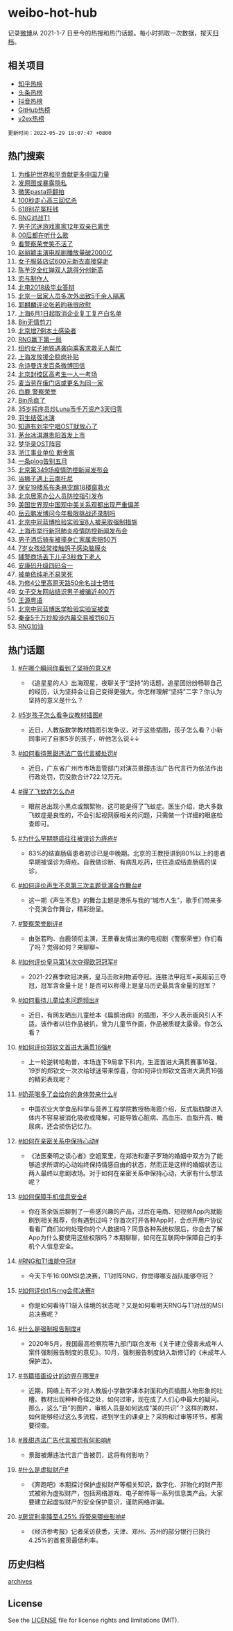 # weibo-hot-hub

记录[微博](https://www.weibo.com)从 2021-1-7 日至今的热搜和热门话题。每小时抓取一次数据，按天[归档](archives)。

## 相关项目

- [知乎热榜](https://github.com/lonnyzhang423/zhihu-hot-hub)
- [头条热榜](https://github.com/lonnyzhang423/toutiao-hot-hub)
- [抖音热榜](https://github.com/lonnyzhang423/douyin-hot-hub)
- [GitHub热榜](https://github.com/lonnyzhang423/github-hot-hub)
- [v2ex热榜](https://github.com/lonnyzhang423/v2ex-hot-hub)


`更新时间：2022-05-29 18:07:47 +0800`

## 热门搜索

1. [为维护世界和平贡献更多中国力量](https://m.weibo.cn/search?containerid=100103type%3D1%26t%3D10%26q%3D%23%E4%B8%BA%E7%BB%B4%E6%8A%A4%E4%B8%96%E7%95%8C%E5%92%8C%E5%B9%B3%E8%B4%A1%E7%8C%AE%E6%9B%B4%E5%A4%9A%E4%B8%AD%E5%9B%BD%E5%8A%9B%E9%87%8F%23&stream_entry_id=51&isnewpage=1&extparam=seat%3D1%26cate%3D10103%26dgr%3D0%26c_type%3D51%26pos%3D0%26filter_type%3Drealtimehot%26display_time%3D1653818865%26pre_seqid%3D1653818865961924268294&luicode=10000011&lfid=106003type%253D25%2526t%253D3%2526disable_hot%253D1%2526filter_type%253Drealtimehot)
1. [发原图或暴露隐私](https://m.weibo.cn/search?containerid=100103type%3D1%26t%3D10%26q%3D%23%E5%8F%91%E5%8E%9F%E5%9B%BE%E6%88%96%E6%9A%B4%E9%9C%B2%E9%9A%90%E7%A7%81%23&stream_entry_id=31&isnewpage=1&extparam=seat%3D1%26cate%3D0%26lcate%3D5001%26pos%3D0%26filter_type%3Drealtimehot%26dgr%3D0%26c_type%3D31%26flag%3D2%26realpos%3D1%26display_time%3D1653818865%26pre_seqid%3D1653818865961924268294&luicode=10000011&lfid=106003type%253D25%2526t%253D3%2526disable_hot%253D1%2526filter_type%253Drealtimehot)
1. [微笑pasta将翻拍](https://m.weibo.cn/search?containerid=100103type%3D1%26t%3D10%26q%3D%23%E5%BE%AE%E7%AC%91pasta%E5%B0%86%E7%BF%BB%E6%8B%8D%23&stream_entry_id=31&isnewpage=1&extparam=seat%3D1%26cate%3D0%26lcate%3D5001%26pos%3D1%26filter_type%3Drealtimehot%26dgr%3D0%26c_type%3D31%26flag%3D16%26realpos%3D2%26display_time%3D1653818865%26pre_seqid%3D1653818865961924268294&luicode=10000011&lfid=106003type%253D25%2526t%253D3%2526disable_hot%253D1%2526filter_type%253Drealtimehot)
1. [100秒走心高三回忆杀](https://m.weibo.cn/search?containerid=100103type%3D1%26t%3D10%26q%3D%23100%E7%A7%92%E8%B5%B0%E5%BF%83%E9%AB%98%E4%B8%89%E5%9B%9E%E5%BF%86%E6%9D%80%23&stream_entry_id=31&isnewpage=1&extparam=seat%3D1%26cate%3D0%26lcate%3D5001%26pos%3D2%26filter_type%3Drealtimehot%26dgr%3D0%26c_type%3D31%26flag%3D0%26realpos%3D3%26display_time%3D1653818865%26pre_seqid%3D1653818865961924268294&luicode=10000011&lfid=106003type%253D25%2526t%253D3%2526disable_hot%253D1%2526filter_type%253Drealtimehot)
1. [618别花冤枉钱](https://m.weibo.cn/search?containerid=100103type%3D1%26t%3D10%26q%3D%23618%E5%88%AB%E8%8A%B1%E5%86%A4%E6%9E%89%E9%92%B1%23&stream_entry_id=31&isnewpage=1&extparam=seat%3D1%26cate%3D0%26lcate%3D5001%26pos%3D3%26filter_type%3Drealtimehot%26dgr%3D0%26c_type%3D31%26adid%3D155860%26topic_ad%3D1%26display_time%3D1653818865%26pre_seqid%3D1653818865961924268294&luicode=10000011&lfid=106003type%253D25%2526t%253D3%2526disable_hot%253D1%2526filter_type%253Drealtimehot)
1. [RNG对战T1](https://m.weibo.cn/search?containerid=100103type%3D1%26t%3D10%26q%3D%23RNG%E5%AF%B9%E6%88%98T1%23&stream_entry_id=31&isnewpage=1&extparam=seat%3D1%26cate%3D0%26lcate%3D5001%26pos%3D4%26filter_type%3Drealtimehot%26dgr%3D0%26c_type%3D31%26flag%3D0%26realpos%3D4%26display_time%3D1653818865%26pre_seqid%3D1653818865961924268294&luicode=10000011&lfid=106003type%253D25%2526t%253D3%2526disable_hot%253D1%2526filter_type%253Drealtimehot)
1. [男子沉迷游戏离家12年双亲已离世](https://m.weibo.cn/search?containerid=100103type%3D1%26t%3D10%26q%3D%23%E7%94%B7%E5%AD%90%E6%B2%89%E8%BF%B7%E6%B8%B8%E6%88%8F%E7%A6%BB%E5%AE%B612%E5%B9%B4%E5%8F%8C%E4%BA%B2%E5%B7%B2%E7%A6%BB%E4%B8%96%23&stream_entry_id=31&isnewpage=1&extparam=seat%3D1%26cate%3D0%26lcate%3D5001%26pos%3D5%26filter_type%3Drealtimehot%26dgr%3D0%26c_type%3D31%26flag%3D1%26realpos%3D5%26display_time%3D1653818865%26pre_seqid%3D1653818865961924268294&luicode=10000011&lfid=106003type%253D25%2526t%253D3%2526disable_hot%253D1%2526filter_type%253Drealtimehot)
1. [00后都在听什么歌](https://m.weibo.cn/search?containerid=100103type%3D1%26t%3D10%26q%3D%2300%E5%90%8E%E9%83%BD%E5%9C%A8%E5%90%AC%E4%BB%80%E4%B9%88%E6%AD%8C%23&stream_entry_id=31&isnewpage=1&extparam=seat%3D1%26cate%3D0%26lcate%3D5001%26pos%3D6%26filter_type%3Drealtimehot%26dgr%3D0%26c_type%3D31%26flag%3D1%26realpos%3D6%26display_time%3D1653818865%26pre_seqid%3D1653818865961924268294&luicode=10000011&lfid=106003type%253D25%2526t%253D3%2526disable_hot%253D1%2526filter_type%253Drealtimehot)
1. [看警察荣誉笑不活了](https://m.weibo.cn/search?containerid=100103type%3D1%26t%3D10%26q%3D%23%E7%9C%8B%E8%AD%A6%E5%AF%9F%E8%8D%A3%E8%AA%89%E7%AC%91%E4%B8%8D%E6%B4%BB%E4%BA%86%23&stream_entry_id=31&isnewpage=1&extparam=seat%3D1%26cate%3D0%26lcate%3D5001%26pos%3D7%26filter_type%3Drealtimehot%26dgr%3D0%26c_type%3D31%26adid%3D155752%26topic_ad%3D1%26display_time%3D1653818865%26pre_seqid%3D1653818865961924268294&luicode=10000011&lfid=106003type%253D25%2526t%253D3%2526disable_hot%253D1%2526filter_type%253Drealtimehot)
1. [赵丽颖主演电视剧播放量破2000亿](https://m.weibo.cn/search?containerid=100103type%3D1%26t%3D10%26q%3D%23%E8%B5%B5%E4%B8%BD%E9%A2%96%E4%B8%BB%E6%BC%94%E7%94%B5%E8%A7%86%E5%89%A7%E6%92%AD%E6%94%BE%E9%87%8F%E7%A0%B42000%E4%BA%BF%23&stream_entry_id=31&isnewpage=1&extparam=seat%3D1%26cate%3D0%26lcate%3D5001%26pos%3D8%26filter_type%3Drealtimehot%26dgr%3D0%26c_type%3D31%26flag%3D1%26realpos%3D7%26display_time%3D1653818865%26pre_seqid%3D1653818865961924268294&luicode=10000011&lfid=106003type%253D25%2526t%253D3%2526disable_hot%253D1%2526filter_type%253Drealtimehot)
1. [女子服装店试600元新衣直接穿走](https://m.weibo.cn/search?containerid=100103type%3D1%26t%3D10%26q%3D%23%E5%A5%B3%E5%AD%90%E6%9C%8D%E8%A3%85%E5%BA%97%E8%AF%95600%E5%85%83%E6%96%B0%E8%A1%A3%E7%9B%B4%E6%8E%A5%E7%A9%BF%E8%B5%B0%23&stream_entry_id=31&isnewpage=1&extparam=seat%3D1%26cate%3D0%26lcate%3D5001%26pos%3D9%26filter_type%3Drealtimehot%26dgr%3D0%26c_type%3D31%26flag%3D1%26realpos%3D8%26display_time%3D1653818865%26pre_seqid%3D1653818865961924268294&luicode=10000011&lfid=106003type%253D25%2526t%253D3%2526disable_hot%253D1%2526filter_type%253Drealtimehot)
1. [陈芋汐全红婵双人跳得分创新高](https://m.weibo.cn/search?containerid=100103type%3D1%26t%3D10%26q%3D%23%E9%99%88%E8%8A%8B%E6%B1%90%E5%85%A8%E7%BA%A2%E5%A9%B5%E5%8F%8C%E4%BA%BA%E8%B7%B3%E5%BE%97%E5%88%86%E5%88%9B%E6%96%B0%E9%AB%98%23&stream_entry_id=31&isnewpage=1&extparam=seat%3D1%26cate%3D0%26lcate%3D5001%26pos%3D10%26filter_type%3Drealtimehot%26dgr%3D0%26c_type%3D31%26flag%3D1%26realpos%3D9%26display_time%3D1653818865%26pre_seqid%3D1653818865961924268294&luicode=10000011&lfid=106003type%253D25%2526t%253D3%2526disable_hot%253D1%2526filter_type%253Drealtimehot)
1. [恋与制作人](https://m.weibo.cn/search?containerid=100103type%3D1%26t%3D10%26q%3D%E6%81%8B%E4%B8%8E%E5%88%B6%E4%BD%9C%E4%BA%BA&stream_entry_id=31&isnewpage=1&extparam=seat%3D1%26cate%3D0%26lcate%3D5001%26pos%3D11%26filter_type%3Drealtimehot%26dgr%3D0%26c_type%3D31%26flag%3D0%26realpos%3D10%26display_time%3D1653818865%26pre_seqid%3D1653818865961924268294&luicode=10000011&lfid=106003type%253D25%2526t%253D3%2526disable_hot%253D1%2526filter_type%253Drealtimehot)
1. [北电2018级毕业答辩](https://m.weibo.cn/search?containerid=100103type%3D1%26t%3D10%26q%3D%23%E5%8C%97%E7%94%B52018%E7%BA%A7%E6%AF%95%E4%B8%9A%E7%AD%94%E8%BE%A9%23&stream_entry_id=31&isnewpage=1&extparam=seat%3D1%26cate%3D0%26lcate%3D5001%26pos%3D12%26filter_type%3Drealtimehot%26dgr%3D0%26c_type%3D31%26flag%3D1%26realpos%3D11%26display_time%3D1653818865%26pre_seqid%3D1653818865961924268294&luicode=10000011&lfid=106003type%253D25%2526t%253D3%2526disable_hot%253D1%2526filter_type%253Drealtimehot)
1. [北京一居家人员多次外出致5千余人隔离](https://m.weibo.cn/search?containerid=100103type%3D1%26t%3D10%26q%3D%23%E5%8C%97%E4%BA%AC%E4%B8%80%E5%B1%85%E5%AE%B6%E4%BA%BA%E5%91%98%E5%A4%9A%E6%AC%A1%E5%A4%96%E5%87%BA%E8%87%B45%E5%8D%83%E4%BD%99%E4%BA%BA%E9%9A%94%E7%A6%BB%23&stream_entry_id=31&isnewpage=1&extparam=seat%3D1%26cate%3D0%26lcate%3D5001%26pos%3D13%26filter_type%3Drealtimehot%26dgr%3D0%26c_type%3D31%26flag%3D1%26realpos%3D12%26display_time%3D1653818865%26pre_seqid%3D1653818865961924268294&luicode=10000011&lfid=106003type%253D25%2526t%253D3%2526disable_hot%253D1%2526filter_type%253Drealtimehot)
1. [郭麒麟评论张若昀我很欣慰](https://m.weibo.cn/search?containerid=100103type%3D1%26t%3D10%26q%3D%23%E9%83%AD%E9%BA%92%E9%BA%9F%E8%AF%84%E8%AE%BA%E5%BC%A0%E8%8B%A5%E6%98%80%E6%88%91%E5%BE%88%E6%AC%A3%E6%85%B0%23&stream_entry_id=31&isnewpage=1&extparam=seat%3D1%26cate%3D0%26lcate%3D5001%26pos%3D14%26filter_type%3Drealtimehot%26dgr%3D0%26c_type%3D31%26flag%3D0%26realpos%3D13%26display_time%3D1653818865%26pre_seqid%3D1653818865961924268294&luicode=10000011&lfid=106003type%253D25%2526t%253D3%2526disable_hot%253D1%2526filter_type%253Drealtimehot)
1. [上海6月1日起取消企业复工复产白名单](https://m.weibo.cn/search?containerid=100103type%3D1%26t%3D10%26q%3D%23%E4%B8%8A%E6%B5%B76%E6%9C%881%E6%97%A5%E8%B5%B7%E5%8F%96%E6%B6%88%E4%BC%81%E4%B8%9A%E5%A4%8D%E5%B7%A5%E5%A4%8D%E4%BA%A7%E7%99%BD%E5%90%8D%E5%8D%95%23&stream_entry_id=31&isnewpage=1&extparam=seat%3D1%26cate%3D0%26lcate%3D5001%26pos%3D15%26filter_type%3Drealtimehot%26dgr%3D0%26c_type%3D31%26flag%3D0%26realpos%3D14%26display_time%3D1653818865%26pre_seqid%3D1653818865961924268294&luicode=10000011&lfid=106003type%253D25%2526t%253D3%2526disable_hot%253D1%2526filter_type%253Drealtimehot)
1. [Bin无情剪刀](https://m.weibo.cn/search?containerid=100103type%3D1%26t%3D10%26q%3D%23Bin%E6%97%A0%E6%83%85%E5%89%AA%E5%88%80%23&stream_entry_id=31&isnewpage=1&extparam=seat%3D1%26cate%3D0%26lcate%3D5001%26pos%3D16%26filter_type%3Drealtimehot%26dgr%3D0%26c_type%3D31%26flag%3D1%26realpos%3D15%26display_time%3D1653818865%26pre_seqid%3D1653818865961924268294&luicode=10000011&lfid=106003type%253D25%2526t%253D3%2526disable_hot%253D1%2526filter_type%253Drealtimehot)
1. [北京增7例本土感染者](https://m.weibo.cn/search?containerid=100103type%3D1%26t%3D10%26q%3D%23%E5%8C%97%E4%BA%AC%E5%A2%9E7%E4%BE%8B%E6%9C%AC%E5%9C%9F%E6%84%9F%E6%9F%93%E8%80%85%23&stream_entry_id=31&isnewpage=1&extparam=seat%3D1%26cate%3D0%26lcate%3D5001%26pos%3D17%26filter_type%3Drealtimehot%26dgr%3D0%26c_type%3D31%26flag%3D1%26realpos%3D16%26display_time%3D1653818865%26pre_seqid%3D1653818865961924268294&luicode=10000011&lfid=106003type%253D25%2526t%253D3%2526disable_hot%253D1%2526filter_type%253Drealtimehot)
1. [RNG赢下第一局](https://m.weibo.cn/search?containerid=100103type%3D1%26t%3D10%26q%3DRNG%E8%B5%A2%E4%B8%8B%E7%AC%AC%E4%B8%80%E5%B1%80&stream_entry_id=31&isnewpage=1&extparam=seat%3D1%26cate%3D0%26lcate%3D5001%26pos%3D18%26filter_type%3Drealtimehot%26dgr%3D0%26c_type%3D31%26flag%3D1%26realpos%3D17%26display_time%3D1653818865%26pre_seqid%3D1653818865961924268294&luicode=10000011&lfid=106003type%253D25%2526t%253D3%2526disable_hot%253D1%2526filter_type%253Drealtimehot)
1. [纽约女子地铁遇袭向乘客求救无人帮忙](https://m.weibo.cn/search?containerid=100103type%3D1%26t%3D10%26q%3D%23%E7%BA%BD%E7%BA%A6%E5%A5%B3%E5%AD%90%E5%9C%B0%E9%93%81%E9%81%87%E8%A2%AD%E5%90%91%E4%B9%98%E5%AE%A2%E6%B1%82%E6%95%91%E6%97%A0%E4%BA%BA%E5%B8%AE%E5%BF%99%23&stream_entry_id=31&isnewpage=1&extparam=seat%3D1%26cate%3D0%26lcate%3D5001%26pos%3D19%26filter_type%3Drealtimehot%26dgr%3D0%26c_type%3D31%26flag%3D0%26realpos%3D18%26display_time%3D1653818865%26pre_seqid%3D1653818865961924268294&luicode=10000011&lfid=106003type%253D25%2526t%253D3%2526disable_hot%253D1%2526filter_type%253Drealtimehot)
1. [上海发放援企稳岗补贴](https://m.weibo.cn/search?containerid=100103type%3D1%26t%3D10%26q%3D%23%E4%B8%8A%E6%B5%B7%E5%8F%91%E6%94%BE%E6%8F%B4%E4%BC%81%E7%A8%B3%E5%B2%97%E8%A1%A5%E8%B4%B4%23&stream_entry_id=31&isnewpage=1&extparam=seat%3D1%26cate%3D0%26lcate%3D5001%26pos%3D20%26filter_type%3Drealtimehot%26dgr%3D0%26c_type%3D31%26flag%3D1%26realpos%3D19%26display_time%3D1653818865%26pre_seqid%3D1653818865961924268294&luicode=10000011&lfid=106003type%253D25%2526t%253D3%2526disable_hot%253D1%2526filter_type%253Drealtimehot)
1. [佘诗曼连发百条微博回信](https://m.weibo.cn/search?containerid=100103type%3D1%26t%3D10%26q%3D%23%E4%BD%98%E8%AF%97%E6%9B%BC%E8%BF%9E%E5%8F%91%E7%99%BE%E6%9D%A1%E5%BE%AE%E5%8D%9A%E5%9B%9E%E4%BF%A1%23&stream_entry_id=31&isnewpage=1&extparam=seat%3D1%26cate%3D0%26lcate%3D5001%26pos%3D21%26filter_type%3Drealtimehot%26dgr%3D0%26c_type%3D31%26flag%3D2%26realpos%3D20%26display_time%3D1653818865%26pre_seqid%3D1653818865961924268294&luicode=10000011&lfid=106003type%253D25%2526t%253D3%2526disable_hot%253D1%2526filter_type%253Drealtimehot)
1. [北京封控区高考生一人一考场](https://m.weibo.cn/search?containerid=100103type%3D1%26t%3D10%26q%3D%23%E5%8C%97%E4%BA%AC%E5%B0%81%E6%8E%A7%E5%8C%BA%E9%AB%98%E8%80%83%E7%94%9F%E4%B8%80%E4%BA%BA%E4%B8%80%E8%80%83%E5%9C%BA%23&stream_entry_id=31&isnewpage=1&extparam=seat%3D1%26cate%3D0%26lcate%3D5001%26pos%3D22%26filter_type%3Drealtimehot%26dgr%3D0%26c_type%3D31%26flag%3D1%26realpos%3D21%26display_time%3D1653818865%26pre_seqid%3D1653818865961924268294&luicode=10000011&lfid=106003type%253D25%2526t%253D3%2526disable_hot%253D1%2526filter_type%253Drealtimehot)
1. [麦当劳在俄门店或更名为同一家](https://m.weibo.cn/search?containerid=100103type%3D1%26t%3D10%26q%3D%23%E9%BA%A6%E5%BD%93%E5%8A%B3%E5%9C%A8%E4%BF%84%E9%97%A8%E5%BA%97%E6%88%96%E6%9B%B4%E5%90%8D%E4%B8%BA%E5%90%8C%E4%B8%80%E5%AE%B6%23&stream_entry_id=31&isnewpage=1&extparam=seat%3D1%26cate%3D0%26lcate%3D5001%26pos%3D23%26filter_type%3Drealtimehot%26dgr%3D0%26c_type%3D31%26flag%3D0%26realpos%3D22%26display_time%3D1653818865%26pre_seqid%3D1653818865961924268294&luicode=10000011&lfid=106003type%253D25%2526t%253D3%2526disable_hot%253D1%2526filter_type%253Drealtimehot)
1. [白鹿 警察荣誉](https://m.weibo.cn/search?containerid=100103type%3D1%26t%3D10%26q%3D%E7%99%BD%E9%B9%BF+%E8%AD%A6%E5%AF%9F%E8%8D%A3%E8%AA%89&stream_entry_id=31&isnewpage=1&extparam=seat%3D1%26cate%3D0%26lcate%3D5001%26pos%3D24%26filter_type%3Drealtimehot%26dgr%3D0%26c_type%3D31%26flag%3D1%26realpos%3D23%26display_time%3D1653818865%26pre_seqid%3D1653818865961924268294&luicode=10000011&lfid=106003type%253D25%2526t%253D3%2526disable_hot%253D1%2526filter_type%253Drealtimehot)
1. [Bin杀疯了](https://m.weibo.cn/search?containerid=100103type%3D1%26t%3D10%26q%3D%23Bin%E6%9D%80%E7%96%AF%E4%BA%86%23&stream_entry_id=31&isnewpage=1&extparam=seat%3D1%26cate%3D0%26lcate%3D5001%26pos%3D25%26filter_type%3Drealtimehot%26dgr%3D0%26c_type%3D31%26flag%3D1%26realpos%3D24%26display_time%3D1653818865%26pre_seqid%3D1653818865961924268294&luicode=10000011&lfid=106003type%253D25%2526t%253D3%2526disable_hot%253D1%2526filter_type%253Drealtimehot)
1. [35岁程序员炒Luna币千万资产3天归零](https://m.weibo.cn/search?containerid=100103type%3D1%26t%3D10%26q%3D%2335%E5%B2%81%E7%A8%8B%E5%BA%8F%E5%91%98%E7%82%92Luna%E5%B8%81%E5%8D%83%E4%B8%87%E8%B5%84%E4%BA%A73%E5%A4%A9%E5%BD%92%E9%9B%B6%23&stream_entry_id=31&isnewpage=1&extparam=seat%3D1%26cate%3D0%26lcate%3D5001%26pos%3D26%26filter_type%3Drealtimehot%26dgr%3D0%26c_type%3D31%26flag%3D0%26realpos%3D25%26display_time%3D1653818865%26pre_seqid%3D1653818865961924268294&luicode=10000011&lfid=106003type%253D25%2526t%253D3%2526disable_hot%253D1%2526filter_type%253Drealtimehot)
1. [羽生结弦冰演](https://m.weibo.cn/search?containerid=100103type%3D1%26t%3D10%26q%3D%23%E7%BE%BD%E7%94%9F%E7%BB%93%E5%BC%A6%E5%86%B0%E6%BC%94%23&stream_entry_id=31&isnewpage=1&extparam=seat%3D1%26cate%3D0%26lcate%3D5001%26pos%3D27%26filter_type%3Drealtimehot%26dgr%3D0%26c_type%3D31%26flag%3D0%26realpos%3D26%26display_time%3D1653818865%26pre_seqid%3D1653818865961924268294&luicode=10000011&lfid=106003type%253D25%2526t%253D3%2526disable_hot%253D1%2526filter_type%253Drealtimehot)
1. [知道有刘宇宁唱OST就放心了](https://m.weibo.cn/search?containerid=100103type%3D1%26t%3D10%26q%3D%23%E7%9F%A5%E9%81%93%E6%9C%89%E5%88%98%E5%AE%87%E5%AE%81%E5%94%B1OST%E5%B0%B1%E6%94%BE%E5%BF%83%E4%BA%86%23&stream_entry_id=31&isnewpage=1&extparam=seat%3D1%26cate%3D0%26lcate%3D5001%26pos%3D28%26filter_type%3Drealtimehot%26dgr%3D0%26c_type%3D31%26flag%3D0%26realpos%3D27%26display_time%3D1653818865%26pre_seqid%3D1653818865961924268294&luicode=10000011&lfid=106003type%253D25%2526t%253D3%2526disable_hot%253D1%2526filter_type%253Drealtimehot)
1. [茅台冰淇淋贵阳首发上市](https://m.weibo.cn/search?containerid=100103type%3D1%26t%3D10%26q%3D%23%E8%8C%85%E5%8F%B0%E5%86%B0%E6%B7%87%E6%B7%8B%E8%B4%B5%E9%98%B3%E9%A6%96%E5%8F%91%E4%B8%8A%E5%B8%82%23&stream_entry_id=31&isnewpage=1&extparam=seat%3D1%26cate%3D0%26lcate%3D5001%26pos%3D29%26filter_type%3Drealtimehot%26dgr%3D0%26c_type%3D31%26flag%3D0%26realpos%3D28%26display_time%3D1653818865%26pre_seqid%3D1653818865961924268294&luicode=10000011&lfid=106003type%253D25%2526t%253D3%2526disable_hot%253D1%2526filter_type%253Drealtimehot)
1. [梦华录OST阵容](https://m.weibo.cn/search?containerid=100103type%3D1%26t%3D10%26q%3D%23%E6%A2%A6%E5%8D%8E%E5%BD%95OST%E9%98%B5%E5%AE%B9%23&stream_entry_id=31&isnewpage=1&extparam=seat%3D1%26cate%3D0%26lcate%3D5001%26pos%3D30%26filter_type%3Drealtimehot%26dgr%3D0%26c_type%3D31%26flag%3D0%26realpos%3D29%26display_time%3D1653818865%26pre_seqid%3D1653818865961924268294&luicode=10000011&lfid=106003type%253D25%2526t%253D3%2526disable_hot%253D1%2526filter_type%253Drealtimehot)
1. [浙江事业单位 断舍离](https://m.weibo.cn/search?containerid=100103type%3D1%26t%3D10%26q%3D%E6%B5%99%E6%B1%9F%E4%BA%8B%E4%B8%9A%E5%8D%95%E4%BD%8D+%E6%96%AD%E8%88%8D%E7%A6%BB&stream_entry_id=31&isnewpage=1&extparam=seat%3D1%26cate%3D0%26lcate%3D5001%26pos%3D31%26filter_type%3Drealtimehot%26dgr%3D0%26c_type%3D31%26flag%3D0%26realpos%3D30%26display_time%3D1653818865%26pre_seqid%3D1653818865961924268294&luicode=10000011&lfid=106003type%253D25%2526t%253D3%2526disable_hot%253D1%2526filter_type%253Drealtimehot)
1. [一条plog告别五月](https://m.weibo.cn/search?containerid=100103type%3D1%26t%3D10%26q%3D%23%E4%B8%80%E6%9D%A1plog%E5%91%8A%E5%88%AB%E4%BA%94%E6%9C%88%23&stream_entry_id=31&isnewpage=1&extparam=seat%3D1%26cate%3D0%26lcate%3D5001%26pos%3D32%26filter_type%3Drealtimehot%26dgr%3D0%26c_type%3D31%26flag%3D1%26realpos%3D31%26display_time%3D1653818865%26pre_seqid%3D1653818865961924268294&luicode=10000011&lfid=106003type%253D25%2526t%253D3%2526disable_hot%253D1%2526filter_type%253Drealtimehot)
1. [北京第349场疫情防控新闻发布会](https://m.weibo.cn/search?containerid=100103type%3D1%26t%3D10%26q%3D%23%E5%8C%97%E4%BA%AC%E7%AC%AC349%E5%9C%BA%E7%96%AB%E6%83%85%E9%98%B2%E6%8E%A7%E6%96%B0%E9%97%BB%E5%8F%91%E5%B8%83%E4%BC%9A%23&stream_entry_id=31&isnewpage=1&extparam=seat%3D1%26cate%3D0%26lcate%3D5001%26pos%3D33%26filter_type%3Drealtimehot%26dgr%3D0%26c_type%3D31%26flag%3D1%26realpos%3D32%26display_time%3D1653818865%26pre_seqid%3D1653818865961924268294&luicode=10000011&lfid=106003type%253D25%2526t%253D3%2526disable_hot%253D1%2526filter_type%253Drealtimehot)
1. [当狮子遇上云南托尼](https://m.weibo.cn/search?containerid=100103type%3D1%26t%3D10%26q%3D%23%E5%BD%93%E7%8B%AE%E5%AD%90%E9%81%87%E4%B8%8A%E4%BA%91%E5%8D%97%E6%89%98%E5%B0%BC%23&stream_entry_id=31&isnewpage=1&extparam=seat%3D1%26cate%3D0%26lcate%3D5001%26pos%3D34%26filter_type%3Drealtimehot%26dgr%3D0%26c_type%3D31%26flag%3D1%26realpos%3D33%26display_time%3D1653818865%26pre_seqid%3D1653818865961924268294&luicode=10000011&lfid=106003type%253D25%2526t%253D3%2526disable_hot%253D1%2526filter_type%253Drealtimehot)
1. [保安19楼系布条悬空踹18楼窗救火](https://m.weibo.cn/search?containerid=100103type%3D1%26t%3D10%26q%3D%23%E4%BF%9D%E5%AE%8919%E6%A5%BC%E7%B3%BB%E5%B8%83%E6%9D%A1%E6%82%AC%E7%A9%BA%E8%B8%B918%E6%A5%BC%E7%AA%97%E6%95%91%E7%81%AB%23&stream_entry_id=31&isnewpage=1&extparam=seat%3D1%26cate%3D0%26lcate%3D5001%26pos%3D35%26filter_type%3Drealtimehot%26dgr%3D0%26c_type%3D31%26flag%3D0%26realpos%3D34%26display_time%3D1653818865%26pre_seqid%3D1653818865961924268294&luicode=10000011&lfid=106003type%253D25%2526t%253D3%2526disable_hot%253D1%2526filter_type%253Drealtimehot)
1. [北京居家办公人员防控指引发布](https://m.weibo.cn/search?containerid=100103type%3D1%26t%3D10%26q%3D%23%E5%8C%97%E4%BA%AC%E5%B1%85%E5%AE%B6%E5%8A%9E%E5%85%AC%E4%BA%BA%E5%91%98%E9%98%B2%E6%8E%A7%E6%8C%87%E5%BC%95%E5%8F%91%E5%B8%83%23&stream_entry_id=31&isnewpage=1&extparam=seat%3D1%26cate%3D0%26lcate%3D5001%26pos%3D36%26filter_type%3Drealtimehot%26dgr%3D0%26c_type%3D31%26flag%3D1%26realpos%3D35%26display_time%3D1653818865%26pre_seqid%3D1653818865961924268294&luicode=10000011&lfid=106003type%253D25%2526t%253D3%2526disable_hot%253D1%2526filter_type%253Drealtimehot)
1. [美国世界观中国观中美关系观都出现严重偏差](https://m.weibo.cn/search?containerid=100103type%3D1%26t%3D10%26q%3D%23%E7%BE%8E%E5%9B%BD%E4%B8%96%E7%95%8C%E8%A7%82%E4%B8%AD%E5%9B%BD%E8%A7%82%E4%B8%AD%E7%BE%8E%E5%85%B3%E7%B3%BB%E8%A7%82%E9%83%BD%E5%87%BA%E7%8E%B0%E4%B8%A5%E9%87%8D%E5%81%8F%E5%B7%AE%23&stream_entry_id=31&isnewpage=1&extparam=seat%3D1%26cate%3D0%26lcate%3D5001%26pos%3D37%26filter_type%3Drealtimehot%26dgr%3D0%26c_type%3D31%26flag%3D0%26realpos%3D36%26display_time%3D1653818865%26pre_seqid%3D1653818865961924268294&luicode=10000011&lfid=106003type%253D25%2526t%253D3%2526disable_hot%253D1%2526filter_type%253Drealtimehot)
1. [岳云鹏发博问今年极限挑战还录制吗](https://m.weibo.cn/search?containerid=100103type%3D1%26t%3D10%26q%3D%23%E5%B2%B3%E4%BA%91%E9%B9%8F%E5%8F%91%E5%8D%9A%E9%97%AE%E4%BB%8A%E5%B9%B4%E6%9E%81%E9%99%90%E6%8C%91%E6%88%98%E8%BF%98%E5%BD%95%E5%88%B6%E5%90%97%23&stream_entry_id=31&isnewpage=1&extparam=seat%3D1%26cate%3D0%26lcate%3D5001%26pos%3D38%26filter_type%3Drealtimehot%26dgr%3D0%26c_type%3D31%26flag%3D0%26realpos%3D37%26display_time%3D1653818865%26pre_seqid%3D1653818865961924268294&luicode=10000011&lfid=106003type%253D25%2526t%253D3%2526disable_hot%253D1%2526filter_type%253Drealtimehot)
1. [北京中同蓝博检验实验室8人被采取强制措施](https://m.weibo.cn/search?containerid=100103type%3D1%26t%3D10%26q%3D%23%E5%8C%97%E4%BA%AC%E4%B8%AD%E5%90%8C%E8%93%9D%E5%8D%9A%E6%A3%80%E9%AA%8C%E5%AE%9E%E9%AA%8C%E5%AE%A48%E4%BA%BA%E8%A2%AB%E9%87%87%E5%8F%96%E5%BC%BA%E5%88%B6%E6%8E%AA%E6%96%BD%23&stream_entry_id=31&isnewpage=1&extparam=seat%3D1%26cate%3D0%26lcate%3D5001%26pos%3D39%26filter_type%3Drealtimehot%26dgr%3D0%26c_type%3D31%26flag%3D1%26realpos%3D38%26display_time%3D1653818865%26pre_seqid%3D1653818865961924268294&luicode=10000011&lfid=106003type%253D25%2526t%253D3%2526disable_hot%253D1%2526filter_type%253Drealtimehot)
1. [上海市举行新冠肺炎疫情防控新闻发布会](https://m.weibo.cn/search?containerid=100103type%3D1%26t%3D10%26q%3D%23%E4%B8%8A%E6%B5%B7%E5%B8%82%E4%B8%BE%E8%A1%8C%E6%96%B0%E5%86%A0%E8%82%BA%E7%82%8E%E7%96%AB%E6%83%85%E9%98%B2%E6%8E%A7%E6%96%B0%E9%97%BB%E5%8F%91%E5%B8%83%E4%BC%9A%23&stream_entry_id=31&isnewpage=1&extparam=seat%3D1%26cate%3D0%26lcate%3D5001%26pos%3D40%26filter_type%3Drealtimehot%26dgr%3D0%26c_type%3D31%26flag%3D0%26realpos%3D39%26display_time%3D1653818865%26pre_seqid%3D1653818865961924268294&luicode=10000011&lfid=106003type%253D25%2526t%253D3%2526disable_hot%253D1%2526filter_type%253Drealtimehot)
1. [男子酒后骑车被撞身亡家属索赔50万](https://m.weibo.cn/search?containerid=100103type%3D1%26t%3D10%26q%3D%23%E7%94%B7%E5%AD%90%E9%85%92%E5%90%8E%E9%AA%91%E8%BD%A6%E8%A2%AB%E6%92%9E%E8%BA%AB%E4%BA%A1%E5%AE%B6%E5%B1%9E%E7%B4%A2%E8%B5%9450%E4%B8%87%23&stream_entry_id=31&isnewpage=1&extparam=seat%3D1%26cate%3D0%26lcate%3D5001%26pos%3D41%26filter_type%3Drealtimehot%26dgr%3D0%26c_type%3D31%26flag%3D0%26realpos%3D40%26display_time%3D1653818865%26pre_seqid%3D1653818865961924268294&luicode=10000011&lfid=106003type%253D25%2526t%253D3%2526disable_hot%253D1%2526filter_type%253Drealtimehot)
1. [7岁女孩经常接触鸽子感染脑膜炎](https://m.weibo.cn/search?containerid=100103type%3D1%26t%3D10%26q%3D%237%E5%B2%81%E5%A5%B3%E5%AD%A9%E7%BB%8F%E5%B8%B8%E6%8E%A5%E8%A7%A6%E9%B8%BD%E5%AD%90%E6%84%9F%E6%9F%93%E8%84%91%E8%86%9C%E7%82%8E%23&stream_entry_id=31&isnewpage=1&extparam=seat%3D1%26cate%3D0%26lcate%3D5001%26pos%3D42%26filter_type%3Drealtimehot%26dgr%3D0%26c_type%3D31%26flag%3D0%26realpos%3D41%26display_time%3D1653818865%26pre_seqid%3D1653818865961924268294&luicode=10000011&lfid=106003type%253D25%2526t%253D3%2526disable_hot%253D1%2526filter_type%253Drealtimehot)
1. [辅警商场丢下儿子3秒救下老人](https://m.weibo.cn/search?containerid=100103type%3D1%26t%3D10%26q%3D%23%E8%BE%85%E8%AD%A6%E5%95%86%E5%9C%BA%E4%B8%A2%E4%B8%8B%E5%84%BF%E5%AD%903%E7%A7%92%E6%95%91%E4%B8%8B%E8%80%81%E4%BA%BA%23&stream_entry_id=31&isnewpage=1&extparam=seat%3D1%26cate%3D0%26lcate%3D5001%26pos%3D43%26filter_type%3Drealtimehot%26dgr%3D0%26c_type%3D31%26flag%3D1%26realpos%3D42%26display_time%3D1653818865%26pre_seqid%3D1653818865961924268294&luicode=10000011&lfid=106003type%253D25%2526t%253D3%2526disable_hot%253D1%2526filter_type%253Drealtimehot)
1. [安康码升级四码合一](https://m.weibo.cn/search?containerid=100103type%3D1%26t%3D10%26q%3D%23%E5%AE%89%E5%BA%B7%E7%A0%81%E5%8D%87%E7%BA%A7%E5%9B%9B%E7%A0%81%E5%90%88%E4%B8%80%23&stream_entry_id=31&isnewpage=1&extparam=seat%3D1%26cate%3D0%26lcate%3D5001%26pos%3D44%26filter_type%3Drealtimehot%26dgr%3D0%26c_type%3D31%26flag%3D1%26realpos%3D43%26display_time%3D1653818865%26pre_seqid%3D1653818865961924268294&luicode=10000011&lfid=106003type%253D25%2526t%253D3%2526disable_hot%253D1%2526filter_type%253Drealtimehot)
1. [被单依纯毛不易笑死](https://m.weibo.cn/search?containerid=100103type%3D1%26t%3D10%26q%3D%23%E8%A2%AB%E5%8D%95%E4%BE%9D%E7%BA%AF%E6%AF%9B%E4%B8%8D%E6%98%93%E7%AC%91%E6%AD%BB%23&stream_entry_id=31&isnewpage=1&extparam=seat%3D1%26cate%3D0%26lcate%3D5001%26pos%3D45%26filter_type%3Drealtimehot%26dgr%3D0%26c_type%3D31%26flag%3D1%26realpos%3D44%26display_time%3D1653818865%26pre_seqid%3D1653818865961924268294&luicode=10000011&lfid=106003type%253D25%2526t%253D3%2526disable_hot%253D1%2526filter_type%253Drealtimehot)
1. [为修4公里高原天路50余名战士牺牲](https://m.weibo.cn/search?containerid=100103type%3D1%26t%3D10%26q%3D%23%E4%B8%BA%E4%BF%AE4%E5%85%AC%E9%87%8C%E9%AB%98%E5%8E%9F%E5%A4%A9%E8%B7%AF50%E4%BD%99%E5%90%8D%E6%88%98%E5%A3%AB%E7%89%BA%E7%89%B2%23&stream_entry_id=31&isnewpage=1&extparam=seat%3D1%26cate%3D0%26lcate%3D5001%26pos%3D46%26filter_type%3Drealtimehot%26dgr%3D0%26c_type%3D31%26flag%3D0%26realpos%3D45%26display_time%3D1653818865%26pre_seqid%3D1653818865961924268294&luicode=10000011&lfid=106003type%253D25%2526t%253D3%2526disable_hot%253D1%2526filter_type%253Drealtimehot)
1. [女子交友网站结识男子被骗近400万](https://m.weibo.cn/search?containerid=100103type%3D1%26t%3D10%26q%3D%23%E5%A5%B3%E5%AD%90%E4%BA%A4%E5%8F%8B%E7%BD%91%E7%AB%99%E7%BB%93%E8%AF%86%E7%94%B7%E5%AD%90%E8%A2%AB%E9%AA%97%E8%BF%91400%E4%B8%87%23&stream_entry_id=31&isnewpage=1&extparam=seat%3D1%26cate%3D0%26lcate%3D5001%26pos%3D47%26filter_type%3Drealtimehot%26dgr%3D0%26c_type%3D31%26flag%3D0%26realpos%3D46%26display_time%3D1653818865%26pre_seqid%3D1653818865961924268294&luicode=10000011&lfid=106003type%253D25%2526t%253D3%2526disable_hot%253D1%2526filter_type%253Drealtimehot)
1. [王源粤语](https://m.weibo.cn/search?containerid=100103type%3D1%26t%3D10%26q%3D%23%E7%8E%8B%E6%BA%90%E7%B2%A4%E8%AF%AD%23&stream_entry_id=31&isnewpage=1&extparam=seat%3D1%26cate%3D0%26lcate%3D5001%26pos%3D48%26filter_type%3Drealtimehot%26dgr%3D0%26c_type%3D31%26flag%3D0%26realpos%3D47%26display_time%3D1653818865%26pre_seqid%3D1653818865961924268294&luicode=10000011&lfid=106003type%253D25%2526t%253D3%2526disable_hot%253D1%2526filter_type%253Drealtimehot)
1. [北京中同蓝博医学检验实验室被查](https://m.weibo.cn/search?containerid=100103type%3D1%26t%3D10%26q%3D%23%E5%8C%97%E4%BA%AC%E4%B8%AD%E5%90%8C%E8%93%9D%E5%8D%9A%E5%8C%BB%E5%AD%A6%E6%A3%80%E9%AA%8C%E5%AE%9E%E9%AA%8C%E5%AE%A4%E8%A2%AB%E6%9F%A5%23&stream_entry_id=31&isnewpage=1&extparam=seat%3D1%26cate%3D0%26lcate%3D5001%26pos%3D49%26filter_type%3Drealtimehot%26dgr%3D0%26c_type%3D31%26flag%3D0%26realpos%3D48%26display_time%3D1653818865%26pre_seqid%3D1653818865961924268294&luicode=10000011&lfid=106003type%253D25%2526t%253D3%2526disable_hot%253D1%2526filter_type%253Drealtimehot)
1. [秦奋5千万炒股涉内幕交易被罚60万](https://m.weibo.cn/search?containerid=100103type%3D1%26t%3D10%26q%3D%23%E7%A7%A6%E5%A5%8B5%E5%8D%83%E4%B8%87%E7%82%92%E8%82%A1%E6%B6%89%E5%86%85%E5%B9%95%E4%BA%A4%E6%98%93%E8%A2%AB%E7%BD%9A60%E4%B8%87%23&stream_entry_id=31&isnewpage=1&extparam=seat%3D1%26cate%3D0%26lcate%3D5001%26pos%3D50%26filter_type%3Drealtimehot%26dgr%3D0%26c_type%3D31%26flag%3D0%26realpos%3D49%26display_time%3D1653818865%26pre_seqid%3D1653818865961924268294&luicode=10000011&lfid=106003type%253D25%2526t%253D3%2526disable_hot%253D1%2526filter_type%253Drealtimehot)
1. [RNG加油](https://m.weibo.cn/search?containerid=100103type%3D1%26t%3D10%26q%3D%23RNG%E5%8A%A0%E6%B2%B9%23&stream_entry_id=31&isnewpage=1&extparam=seat%3D1%26cate%3D0%26lcate%3D5001%26pos%3D51%26filter_type%3Drealtimehot%26dgr%3D0%26c_type%3D31%26flag%3D0%26realpos%3D50%26display_time%3D1653818865%26pre_seqid%3D1653818865961924268294&luicode=10000011&lfid=106003type%253D25%2526t%253D3%2526disable_hot%253D1%2526filter_type%253Drealtimehot)

## 热门话题

1. [#在哪个瞬间你看到了坚持的意义#](https://m.weibo.cn/search?containerid=231522type%3D1%26t%3D10%26q%3D%23%E5%9C%A8%E5%93%AA%E4%B8%AA%E7%9E%AC%E9%97%B4%E4%BD%A0%E7%9C%8B%E5%88%B0%E4%BA%86%E5%9D%9A%E6%8C%81%E7%9A%84%E6%84%8F%E4%B9%89%23&stream_entry_id=128&isnewpage=1&extparam=seat%3D1%26cate%3D5004%26dgr%3D0%26pos%3D1-0-0%26lcate%3D5004%26c_type%3D128%26unitid%3D43943%26display_time%3D1653818866%26pre_seqid%3D165381886693104199298&luicode=10000011&lfid=231648_-_4)
    - 《追星星的人》出海观星，夜聊关于“坚持”的话题，追星团纷纷畅聊自己的经历，认为坚持会让自己变得更强大。你怎样理解“坚持”二字？你认为坚持的意义是什么？

1. [#5岁孩子怎么看争议教材插图#](https://m.weibo.cn/search?containerid=231522type%3D1%26t%3D10%26q%3D%235%E5%B2%81%E5%AD%A9%E5%AD%90%E6%80%8E%E4%B9%88%E7%9C%8B%E4%BA%89%E8%AE%AE%E6%95%99%E6%9D%90%E6%8F%92%E5%9B%BE%23&stream_entry_id=128&isnewpage=1&extparam=seat%3D1%26cate%3D5004%26dgr%3D0%26pos%3D1-0-1%26lcate%3D5004%26c_type%3D128%26unitid%3D43911%26display_time%3D1653818866%26pre_seqid%3D165381886693104199298&luicode=10000011&lfid=231648_-_4)
    - 近日，人教版数学教材插图引发争议，对于这些插图，孩子怎么看？小新同事问了自家5岁的孩子，听他怎么说↓↓

1. [#如何看待景甜违法广告代言被处罚#](https://m.weibo.cn/search?containerid=231522type%3D1%26t%3D10%26q%3D%23%E5%A6%82%E4%BD%95%E7%9C%8B%E5%BE%85%E6%99%AF%E7%94%9C%E8%BF%9D%E6%B3%95%E5%B9%BF%E5%91%8A%E4%BB%A3%E8%A8%80%E8%A2%AB%E5%A4%84%E7%BD%9A%23&stream_entry_id=128&isnewpage=1&extparam=seat%3D1%26cate%3D5004%26dgr%3D0%26pos%3D1-0-2%26lcate%3D5004%26c_type%3D128%26unitid%3D43930%26display_time%3D1653818866%26pre_seqid%3D165381886693104199298&luicode=10000011&lfid=231648_-_4)
    - 近日，广东省广州市市场监管部门对演员景甜违法广告代言行为依法作出行政处罚，罚没款合计722.12万元。

1. [#得了飞蚊症怎么办#](https://m.weibo.cn/search?containerid=231522type%3D1%26t%3D10%26q%3D%23%E5%BE%97%E4%BA%86%E9%A3%9E%E8%9A%8A%E7%97%87%E6%80%8E%E4%B9%88%E5%8A%9E%23&stream_entry_id=128&isnewpage=1&extparam=seat%3D1%26cate%3D5004%26dgr%3D0%26pos%3D1-0-3%26lcate%3D5004%26c_type%3D128%26unitid%3D43947%26display_time%3D1653818866%26pre_seqid%3D165381886693104199298&luicode=10000011&lfid=231648_-_4)
    - 眼前总出现小黑点或飘絮物，这可能是得了飞蚊症。医生介绍，绝大多数飞蚊症是良性的，不会引起视网膜相关的问题，只需做一个详细的眼底检查即可。

1. [#为什么早期肠癌往往被误诊为痔疮#](https://m.weibo.cn/search?containerid=231522type%3D1%26t%3D10%26q%3D%23%E4%B8%BA%E4%BB%80%E4%B9%88%E6%97%A9%E6%9C%9F%E8%82%A0%E7%99%8C%E5%BE%80%E5%BE%80%E8%A2%AB%E8%AF%AF%E8%AF%8A%E4%B8%BA%E7%97%94%E7%96%AE%23&stream_entry_id=128&isnewpage=1&extparam=seat%3D1%26cate%3D5004%26dgr%3D0%26pos%3D1-0-4%26lcate%3D5004%26c_type%3D128%26unitid%3D43945%26display_time%3D1653818866%26pre_seqid%3D165381886693104199298&luicode=10000011&lfid=231648_-_4)
    - 83%的结直肠癌患者初诊已是中晚期。北京的王教授讲到80%以上的患者早期被误诊为痔疮。自我做诊断、有病乱吃药，往往造成结直肠癌的误诊。

1. [#如何评价声生不息第三次主题竞演合作舞台#](https://m.weibo.cn/search?containerid=231522type%3D1%26t%3D10%26q%3D%23%E5%A6%82%E4%BD%95%E8%AF%84%E4%BB%B7%E5%A3%B0%E7%94%9F%E4%B8%8D%E6%81%AF%E7%AC%AC%E4%B8%89%E6%AC%A1%E4%B8%BB%E9%A2%98%E7%AB%9E%E6%BC%94%E5%90%88%E4%BD%9C%E8%88%9E%E5%8F%B0%23&stream_entry_id=128&isnewpage=1&extparam=seat%3D1%26cate%3D5004%26dgr%3D0%26pos%3D1-0-5%26lcate%3D5004%26c_type%3D128%26unitid%3D43952%26display_time%3D1653818866%26pre_seqid%3D165381886693104199298&luicode=10000011&lfid=231648_-_4)
    - 这一期《声生不息》的舞台主题是港乐与我的“城市人生”，歌手们带来多个竞演合作舞台，精彩纷呈。

1. [#警察荣誉剧评#](https://m.weibo.cn/search?containerid=231522type%3D1%26t%3D10%26q%3D%23%E8%AD%A6%E5%AF%9F%E8%8D%A3%E8%AA%89%E5%89%A7%E8%AF%84%23&stream_entry_id=128&isnewpage=1&extparam=seat%3D1%26cate%3D5004%26dgr%3D0%26pos%3D1-0-6%26lcate%3D5004%26c_type%3D128%26unitid%3D43951%26display_time%3D1653818866%26pre_seqid%3D165381886693104199298&luicode=10000011&lfid=231648_-_4)
    - 由张若昀、白鹿领衔主演，王景春友情出演的电视剧《警察荣誉》你们看了吗？觉得如何？来聊聊~

1. [#如何评价皇马第14次夺得欧冠冠军#](https://m.weibo.cn/search?containerid=231522type%3D1%26t%3D10%26q%3D%23%E5%A6%82%E4%BD%95%E8%AF%84%E4%BB%B7%E7%9A%87%E9%A9%AC%E7%AC%AC14%E6%AC%A1%E5%A4%BA%E5%BE%97%E6%AC%A7%E5%86%A0%E5%86%A0%E5%86%9B%23&stream_entry_id=128&isnewpage=1&extparam=seat%3D1%26cate%3D5004%26dgr%3D0%26pos%3D1-0-7%26lcate%3D5004%26c_type%3D128%26unitid%3D43944%26display_time%3D1653818866%26pre_seqid%3D165381886693104199298&luicode=10000011&lfid=231648_-_4)
    - 2021-22赛季欧冠决赛，皇马击败利物浦夺冠。连胜法甲冠军+英超前三夺冠，冠军含金量十足！是否可以称得上是皇马历史最具含金量的冠军？

1. [#如何看待儿童绘本问题频出#](https://m.weibo.cn/search?containerid=231522type%3D1%26t%3D10%26q%3D%23%E5%A6%82%E4%BD%95%E7%9C%8B%E5%BE%85%E5%84%BF%E7%AB%A5%E7%BB%98%E6%9C%AC%E9%97%AE%E9%A2%98%E9%A2%91%E5%87%BA%23&stream_entry_id=128&isnewpage=1&extparam=seat%3D1%26cate%3D5004%26dgr%3D0%26pos%3D1-0-8%26lcate%3D5004%26c_type%3D128%26unitid%3D43912%26display_time%3D1653818866%26pre_seqid%3D165381886693104199298&luicode=10000011&lfid=231648_-_4)
    - 近日，有网友晒出儿童绘本《扁鹊治病》的插图，不少人表示画风引人不适。该作者以往作品被扒，曾为儿童节作画，作品被质疑太露骨。你怎么看？

1. [#如何评价郑钦文首进大满贯16强#](https://m.weibo.cn/search?containerid=231522type%3D1%26t%3D10%26q%3D%23%E5%A6%82%E4%BD%95%E8%AF%84%E4%BB%B7%E9%83%91%E9%92%A6%E6%96%87%E9%A6%96%E8%BF%9B%E5%A4%A7%E6%BB%A1%E8%B4%AF16%E5%BC%BA%23&stream_entry_id=128&isnewpage=1&extparam=seat%3D1%26cate%3D5004%26dgr%3D0%26pos%3D1-0-9%26lcate%3D5004%26c_type%3D128%26unitid%3D43942%26display_time%3D1653818866%26pre_seqid%3D165381886693104199298&luicode=10000011&lfid=231648_-_4)
    - 上一轮逆转哈勒普，本场连下9局拿下科内，生涯首进大满贯赛事16强，19岁的郑钦文一次次给球迷带来惊喜，你如何评价郑钦文首进大满贯16强的精彩表现呢？

1. [#奶茶喝多了会给你的身体带来什么#](https://m.weibo.cn/search?containerid=231522type%3D1%26t%3D10%26q%3D%23%E5%A5%B6%E8%8C%B6%E5%96%9D%E5%A4%9A%E4%BA%86%E4%BC%9A%E7%BB%99%E4%BD%A0%E7%9A%84%E8%BA%AB%E4%BD%93%E5%B8%A6%E6%9D%A5%E4%BB%80%E4%B9%88%23&stream_entry_id=128&isnewpage=1&extparam=seat%3D1%26cate%3D5004%26dgr%3D0%26pos%3D1-0-10%26lcate%3D5004%26c_type%3D128%26unitid%3D43929%26display_time%3D1653818866%26pre_seqid%3D165381886693104199298&luicode=10000011&lfid=231648_-_4)
    - 中国农业大学食品科学与营养工程学院教授杨海霞介绍，反式脂肪酸进入体内不容易被消化吸收或降解，可能导致心脏病、高血压、血脂升高、糖尿病，还会损伤记忆力。

1. [#如何在亲密关系中保持心动#](https://m.weibo.cn/search?containerid=231522type%3D1%26t%3D10%26q%3D%23%E5%A6%82%E4%BD%95%E5%9C%A8%E4%BA%B2%E5%AF%86%E5%85%B3%E7%B3%BB%E4%B8%AD%E4%BF%9D%E6%8C%81%E5%BF%83%E5%8A%A8%23&stream_entry_id=128&isnewpage=1&extparam=seat%3D1%26cate%3D5004%26dgr%3D0%26pos%3D1-0-11%26lcate%3D5004%26c_type%3D128%26unitid%3D43954%26display_time%3D1653818866%26pre_seqid%3D165381886693104199298&luicode=10000011&lfid=231648_-_4)
    - 《法医秦明之读心者》空姐案里，在郑浩和妻子罗琦的婚姻中双方为了能够追求所谓的心动始终保持情感自由的状态，然而正是这样的婚姻状态让两人最终以悲剧收场。对于如何在亲密关系中保持心动，大家有什么想法呢？

1. [#如何保障手机信息安全#](https://m.weibo.cn/search?containerid=231522type%3D1%26t%3D10%26q%3D%23%E5%A6%82%E4%BD%95%E4%BF%9D%E9%9A%9C%E6%89%8B%E6%9C%BA%E4%BF%A1%E6%81%AF%E5%AE%89%E5%85%A8%23&stream_entry_id=128&isnewpage=1&extparam=seat%3D1%26cate%3D5004%26dgr%3D0%26pos%3D1-0-12%26lcate%3D5004%26c_type%3D128%26unitid%3D43941%26display_time%3D1653818866%26pre_seqid%3D165381886693104199298&luicode=10000011&lfid=231648_-_4)
    - 你在茶余饭后聊到了一些感兴趣的产品，过后在电商、短视频App内就能刷到相关推荐，你有遇到过吗？你首次打开各种App时，会点开用户协议看看厂商们如何处理你的个人数据吗？同意各种系统权限后，你会去了解App为什么要使用这些权限吗？本期聊聊，如何在互联网中保障自己的手机个人信息安全。

1. [#RNG和T1谁能夺冠#](https://m.weibo.cn/search?containerid=231522type%3D1%26t%3D10%26q%3D%23RNG%E5%92%8CT1%E8%B0%81%E8%83%BD%E5%A4%BA%E5%86%A0%23&stream_entry_id=128&isnewpage=1&extparam=seat%3D1%26cate%3D5004%26dgr%3D0%26pos%3D1-0-13%26lcate%3D5004%26c_type%3D128%26unitid%3D43950%26display_time%3D1653818866%26pre_seqid%3D165381886693104199298&luicode=10000011&lfid=231648_-_4)
    - 今天下午16:00MSI总决赛，T1对阵RNG，你觉得哪支战队能够夺冠？

1. [#如何评价t1与rng会师决赛#](https://m.weibo.cn/search?containerid=231522type%3D1%26t%3D10%26q%3D%23%E5%A6%82%E4%BD%95%E8%AF%84%E4%BB%B7t1%E4%B8%8Erng%E4%BC%9A%E5%B8%88%E5%86%B3%E8%B5%9B%23&stream_entry_id=128&isnewpage=1&extparam=seat%3D1%26cate%3D5004%26dgr%3D0%26pos%3D1-0-14%26lcate%3D5004%26c_type%3D128%26unitid%3D43937%26display_time%3D1653818866%26pre_seqid%3D165381886693104199298&luicode=10000011&lfid=231648_-_4)
    - 你是如何看待T1渐入佳境的状态呢？又是如何看明天RNG与T1对战的MSI总决赛呢？

1. [#什么是强制报告制度#](https://m.weibo.cn/search?containerid=231522type%3D1%26t%3D10%26q%3D%23%E4%BB%80%E4%B9%88%E6%98%AF%E5%BC%BA%E5%88%B6%E6%8A%A5%E5%91%8A%E5%88%B6%E5%BA%A6%23&stream_entry_id=128&isnewpage=1&extparam=seat%3D1%26cate%3D5004%26dgr%3D0%26pos%3D1-0-15%26lcate%3D5004%26c_type%3D128%26unitid%3D43939%26display_time%3D1653818866%26pre_seqid%3D165381886693104199298&luicode=10000011&lfid=231648_-_4)
    - 2020年5月，我国最高检察院等九部门联合发布《关于建立侵害未成年人案件强制报告制度的意见》。10月，强制报告制度纳入新修订的《未成年人保护法》。

1. [#书籍插画设计的边界在哪里#](https://m.weibo.cn/search?containerid=231522type%3D1%26t%3D10%26q%3D%23%E4%B9%A6%E7%B1%8D%E6%8F%92%E7%94%BB%E8%AE%BE%E8%AE%A1%E7%9A%84%E8%BE%B9%E7%95%8C%E5%9C%A8%E5%93%AA%E9%87%8C%23&stream_entry_id=128&isnewpage=1&extparam=seat%3D1%26cate%3D5004%26dgr%3D0%26pos%3D1-0-16%26lcate%3D5004%26c_type%3D128%26unitid%3D43898%26display_time%3D1653818866%26pre_seqid%3D165381886693104199298&luicode=10000011&lfid=231648_-_4)
    - 近期，网络上有不少对人教版小学数学课本封面和内页插图人物形象的吐槽。教材出现种种奇怪之处，如何过审，现在成了人们心中最大的疑问。那么，这么“丑”的图片，审核人员是如何达成“美的共识”？这样的教材，如何能够经过这么多流程，递到学生的课桌上？采购和过审等环节，都需要彻查。

1. [#景甜违法广告代言被罚有何影响#](https://m.weibo.cn/search?containerid=231522type%3D1%26t%3D10%26q%3D%23%E6%99%AF%E7%94%9C%E8%BF%9D%E6%B3%95%E5%B9%BF%E5%91%8A%E4%BB%A3%E8%A8%80%E8%A2%AB%E7%BD%9A%E6%9C%89%E4%BD%95%E5%BD%B1%E5%93%8D%23&stream_entry_id=128&isnewpage=1&extparam=seat%3D1%26cate%3D5004%26dgr%3D0%26pos%3D1-0-17%26lcate%3D5004%26c_type%3D128%26unitid%3D43926%26display_time%3D1653818866%26pre_seqid%3D165381886693104199298&luicode=10000011&lfid=231648_-_4)
    - 景甜被爆违法代言广告被罚，这将有何影响？

1. [#什么是虚拟财产#](https://m.weibo.cn/search?containerid=231522type%3D1%26t%3D10%26q%3D%23%E4%BB%80%E4%B9%88%E6%98%AF%E8%99%9A%E6%8B%9F%E8%B4%A2%E4%BA%A7%23&stream_entry_id=128&isnewpage=1&extparam=seat%3D1%26cate%3D5004%26dgr%3D0%26pos%3D1-0-18%26lcate%3D5004%26c_type%3D128%26unitid%3D43917%26display_time%3D1653818866%26pre_seqid%3D165381886693104199298&luicode=10000011&lfid=231648_-_4)
    - 《奔跑吧》本期探讨保护虚拟财产等相关知识，数字化、非物化的财产形式被称为虚拟财产，包括网络游戏、电子邮件等一系列信息类产品，大家要建立起虚拟财产的安全保护意识，谨防网络诈骗。

1. [#房贷利率降至4.25% 将带来哪些影响#](https://m.weibo.cn/search?containerid=231522type%3D1%26t%3D10%26q%3D%23%E6%88%BF%E8%B4%B7%E5%88%A9%E7%8E%87%E9%99%8D%E8%87%B34.25%25+%E5%B0%86%E5%B8%A6%E6%9D%A5%E5%93%AA%E4%BA%9B%E5%BD%B1%E5%93%8D%23&stream_entry_id=128&isnewpage=1&extparam=seat%3D1%26cate%3D5004%26dgr%3D0%26pos%3D1-0-19%26lcate%3D5004%26c_type%3D128%26unitid%3D43899%26display_time%3D1653818866%26pre_seqid%3D165381886693104199298&luicode=10000011&lfid=231648_-_4)
    - 《经济参考报》记者采访获悉，天津、郑州、苏州的部分银行已执行4.25%的首套房最低利率。


## 历史归档

[archives](archives)

## License

See the [LICENSE](LICENSE) file for license rights and limitations (MIT).
